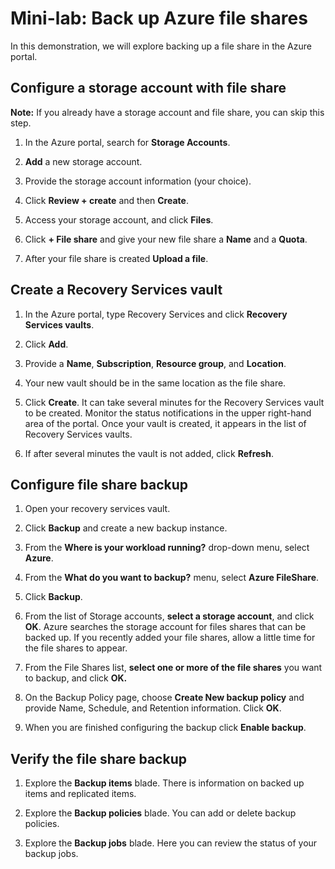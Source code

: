 # Mini-lab: Back up Azure file shares

In this demonstration, we will explore backing up a file share in the Azure portal.

## Configure a storage account with file share

**Note:** If you already have a storage account and file share, you can skip this step.

1. In the Azure portal, search for **Storage Accounts**.

2. **Add** a new storage account.

3. Provide the storage account information (your choice).

4. Click **Review + create** and then **Create**.

5. Access your storage account, and click **Files**.

6. Click **+ File share** and give your new file share a **Name** and a **Quota**.

7. After your file share is created **Upload a file**.

## Create a Recovery Services vault

1. In the Azure portal, type Recovery Services and click **Recovery Services vaults**.

2. Click **Add**.

3. Provide a **Name**, **Subscription**, **Resource group**, and **Location**. 

4. Your new vault should be in the same location as the file share. 

5. Click **Create**. It can take several minutes for the Recovery Services vault to be created. Monitor the status notifications in the upper right-hand area of the portal. Once your vault is created, it appears in the list of Recovery Services vaults. 

6. If after several minutes the vault is not added, click **Refresh**.

## Configure file share backup

1. Open your recovery services vault. 

2. Click **Backup** and create a new backup instance. 

3. From the **Where is your workload running?** drop-down menu, select **Azure**.

4. From the **What do you want to backup?** menu, select **Azure FileShare**.

5. Click **Backup**.

6. From the list of Storage accounts, **select a storage account**, and click **OK**. Azure searches the storage account for files shares that can be backed up. If you recently added your file shares, allow a little time for the file shares to appear.

7. From the File Shares list, **select one or more of the file shares** you want to backup, and click **OK.**

8. On the Backup Policy page, choose **Create New backup policy** and provide Name, Schedule, and Retention information. Click **OK**.

9. When you are finished configuring the backup click **Enable backup**. 

## Verify the file share backup

1. Explore the **Backup items** blade. There is information on backed up items and replicated items.

2. Explore the **Backup policies** blade. You can add or delete backup policies. 

3. Explore the **Backup jobs** blade. Here you can review the status of your backup jobs.